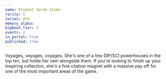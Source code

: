 ```yaml
---
name: Prophet Sarah Sisko
rarity: 5
series: ds9
memory_alpha:
bigbook_tier: 3
events: 2
in_portal: true
published: true
---
```


Voyages, voyages, voyages. She's one of a few DIP/SCI powerhouses in the top ten, but holds her own alongside them. If you're looking to finish up your Inspiring collection, she's a fine citation magnet with a massive pay off for one of the most important areas of the game.
